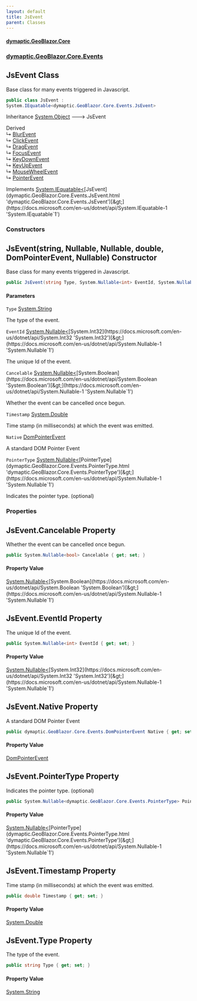```yaml
---
layout: default
title: JsEvent
parent: Classes
---
```

#### [dymaptic.GeoBlazor.Core](index.html 'index')
### [dymaptic.GeoBlazor.Core.Events](index.html#dymaptic.GeoBlazor.Core.Events 'dymaptic.GeoBlazor.Core.Events')

## JsEvent Class

Base class for many events triggered in Javascript.

```csharp
public class JsEvent :
System.IEquatable<dymaptic.GeoBlazor.Core.Events.JsEvent>
```

Inheritance [System.Object](https://docs.microsoft.com/en-us/dotnet/api/System.Object 'System.Object') &#129106; JsEvent

Derived  
&#8627; [BlurEvent](dymaptic.GeoBlazor.Core.Events.BlurEvent.html 'dymaptic.GeoBlazor.Core.Events.BlurEvent')  
&#8627; [ClickEvent](dymaptic.GeoBlazor.Core.Events.ClickEvent.html 'dymaptic.GeoBlazor.Core.Events.ClickEvent')  
&#8627; [DragEvent](dymaptic.GeoBlazor.Core.Events.DragEvent.html 'dymaptic.GeoBlazor.Core.Events.DragEvent')  
&#8627; [FocusEvent](dymaptic.GeoBlazor.Core.Events.FocusEvent.html 'dymaptic.GeoBlazor.Core.Events.FocusEvent')  
&#8627; [KeyDownEvent](dymaptic.GeoBlazor.Core.Events.KeyDownEvent.html 'dymaptic.GeoBlazor.Core.Events.KeyDownEvent')  
&#8627; [KeyUpEvent](dymaptic.GeoBlazor.Core.Events.KeyUpEvent.html 'dymaptic.GeoBlazor.Core.Events.KeyUpEvent')  
&#8627; [MouseWheelEvent](dymaptic.GeoBlazor.Core.Events.MouseWheelEvent.html 'dymaptic.GeoBlazor.Core.Events.MouseWheelEvent')  
&#8627; [PointerEvent](dymaptic.GeoBlazor.Core.Events.PointerEvent.html 'dymaptic.GeoBlazor.Core.Events.PointerEvent')

Implements [System.IEquatable&lt;](https://docs.microsoft.com/en-us/dotnet/api/System.IEquatable-1 'System.IEquatable`1')[JsEvent](dymaptic.GeoBlazor.Core.Events.JsEvent.html 'dymaptic.GeoBlazor.Core.Events.JsEvent')[&gt;](https://docs.microsoft.com/en-us/dotnet/api/System.IEquatable-1 'System.IEquatable`1')
### Constructors

<a name='dymaptic.GeoBlazor.Core.Events.JsEvent.JsEvent(string,System.Nullable_int_,System.Nullable_bool_,double,dymaptic.GeoBlazor.Core.Events.DomPointerEvent,System.Nullable_dymaptic.GeoBlazor.Core.Events.PointerType_)'></a>

## JsEvent(string, Nullable<int>, Nullable<bool>, double, DomPointerEvent, Nullable<PointerType>) Constructor

Base class for many events triggered in Javascript.

```csharp
public JsEvent(string Type, System.Nullable<int> EventId, System.Nullable<bool> Cancelable, double Timestamp, dymaptic.GeoBlazor.Core.Events.DomPointerEvent Native, System.Nullable<dymaptic.GeoBlazor.Core.Events.PointerType> PointerType);
```
#### Parameters

<a name='dymaptic.GeoBlazor.Core.Events.JsEvent.JsEvent(string,System.Nullable_int_,System.Nullable_bool_,double,dymaptic.GeoBlazor.Core.Events.DomPointerEvent,System.Nullable_dymaptic.GeoBlazor.Core.Events.PointerType_).Type'></a>

`Type` [System.String](https://docs.microsoft.com/en-us/dotnet/api/System.String 'System.String')

The type of the event.

<a name='dymaptic.GeoBlazor.Core.Events.JsEvent.JsEvent(string,System.Nullable_int_,System.Nullable_bool_,double,dymaptic.GeoBlazor.Core.Events.DomPointerEvent,System.Nullable_dymaptic.GeoBlazor.Core.Events.PointerType_).EventId'></a>

`EventId` [System.Nullable&lt;](https://docs.microsoft.com/en-us/dotnet/api/System.Nullable-1 'System.Nullable`1')[System.Int32](https://docs.microsoft.com/en-us/dotnet/api/System.Int32 'System.Int32')[&gt;](https://docs.microsoft.com/en-us/dotnet/api/System.Nullable-1 'System.Nullable`1')

The unique Id of the event.

<a name='dymaptic.GeoBlazor.Core.Events.JsEvent.JsEvent(string,System.Nullable_int_,System.Nullable_bool_,double,dymaptic.GeoBlazor.Core.Events.DomPointerEvent,System.Nullable_dymaptic.GeoBlazor.Core.Events.PointerType_).Cancelable'></a>

`Cancelable` [System.Nullable&lt;](https://docs.microsoft.com/en-us/dotnet/api/System.Nullable-1 'System.Nullable`1')[System.Boolean](https://docs.microsoft.com/en-us/dotnet/api/System.Boolean 'System.Boolean')[&gt;](https://docs.microsoft.com/en-us/dotnet/api/System.Nullable-1 'System.Nullable`1')

Whether the event can be cancelled once begun.

<a name='dymaptic.GeoBlazor.Core.Events.JsEvent.JsEvent(string,System.Nullable_int_,System.Nullable_bool_,double,dymaptic.GeoBlazor.Core.Events.DomPointerEvent,System.Nullable_dymaptic.GeoBlazor.Core.Events.PointerType_).Timestamp'></a>

`Timestamp` [System.Double](https://docs.microsoft.com/en-us/dotnet/api/System.Double 'System.Double')

Time stamp (in milliseconds) at which the event was emitted.

<a name='dymaptic.GeoBlazor.Core.Events.JsEvent.JsEvent(string,System.Nullable_int_,System.Nullable_bool_,double,dymaptic.GeoBlazor.Core.Events.DomPointerEvent,System.Nullable_dymaptic.GeoBlazor.Core.Events.PointerType_).Native'></a>

`Native` [DomPointerEvent](dymaptic.GeoBlazor.Core.Events.DomPointerEvent.html 'dymaptic.GeoBlazor.Core.Events.DomPointerEvent')

A standard DOM Pointer Event

<a name='dymaptic.GeoBlazor.Core.Events.JsEvent.JsEvent(string,System.Nullable_int_,System.Nullable_bool_,double,dymaptic.GeoBlazor.Core.Events.DomPointerEvent,System.Nullable_dymaptic.GeoBlazor.Core.Events.PointerType_).PointerType'></a>

`PointerType` [System.Nullable&lt;](https://docs.microsoft.com/en-us/dotnet/api/System.Nullable-1 'System.Nullable`1')[PointerType](dymaptic.GeoBlazor.Core.Events.PointerType.html 'dymaptic.GeoBlazor.Core.Events.PointerType')[&gt;](https://docs.microsoft.com/en-us/dotnet/api/System.Nullable-1 'System.Nullable`1')

Indicates the pointer type. (optional)
### Properties

<a name='dymaptic.GeoBlazor.Core.Events.JsEvent.Cancelable'></a>

## JsEvent.Cancelable Property

Whether the event can be cancelled once begun.

```csharp
public System.Nullable<bool> Cancelable { get; set; }
```

#### Property Value
[System.Nullable&lt;](https://docs.microsoft.com/en-us/dotnet/api/System.Nullable-1 'System.Nullable`1')[System.Boolean](https://docs.microsoft.com/en-us/dotnet/api/System.Boolean 'System.Boolean')[&gt;](https://docs.microsoft.com/en-us/dotnet/api/System.Nullable-1 'System.Nullable`1')

<a name='dymaptic.GeoBlazor.Core.Events.JsEvent.EventId'></a>

## JsEvent.EventId Property

The unique Id of the event.

```csharp
public System.Nullable<int> EventId { get; set; }
```

#### Property Value
[System.Nullable&lt;](https://docs.microsoft.com/en-us/dotnet/api/System.Nullable-1 'System.Nullable`1')[System.Int32](https://docs.microsoft.com/en-us/dotnet/api/System.Int32 'System.Int32')[&gt;](https://docs.microsoft.com/en-us/dotnet/api/System.Nullable-1 'System.Nullable`1')

<a name='dymaptic.GeoBlazor.Core.Events.JsEvent.Native'></a>

## JsEvent.Native Property

A standard DOM Pointer Event

```csharp
public dymaptic.GeoBlazor.Core.Events.DomPointerEvent Native { get; set; }
```

#### Property Value
[DomPointerEvent](dymaptic.GeoBlazor.Core.Events.DomPointerEvent.html 'dymaptic.GeoBlazor.Core.Events.DomPointerEvent')

<a name='dymaptic.GeoBlazor.Core.Events.JsEvent.PointerType'></a>

## JsEvent.PointerType Property

Indicates the pointer type. (optional)

```csharp
public System.Nullable<dymaptic.GeoBlazor.Core.Events.PointerType> PointerType { get; set; }
```

#### Property Value
[System.Nullable&lt;](https://docs.microsoft.com/en-us/dotnet/api/System.Nullable-1 'System.Nullable`1')[PointerType](dymaptic.GeoBlazor.Core.Events.PointerType.html 'dymaptic.GeoBlazor.Core.Events.PointerType')[&gt;](https://docs.microsoft.com/en-us/dotnet/api/System.Nullable-1 'System.Nullable`1')

<a name='dymaptic.GeoBlazor.Core.Events.JsEvent.Timestamp'></a>

## JsEvent.Timestamp Property

Time stamp (in milliseconds) at which the event was emitted.

```csharp
public double Timestamp { get; set; }
```

#### Property Value
[System.Double](https://docs.microsoft.com/en-us/dotnet/api/System.Double 'System.Double')

<a name='dymaptic.GeoBlazor.Core.Events.JsEvent.Type'></a>

## JsEvent.Type Property

The type of the event.

```csharp
public string Type { get; set; }
```

#### Property Value
[System.String](https://docs.microsoft.com/en-us/dotnet/api/System.String 'System.String')
